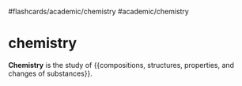 #flashcards/academic/chemistry #academic/chemistry

# chemistry

__Chemistry__ is the study of {{compositions, structures, properties, and changes of substances}}.
